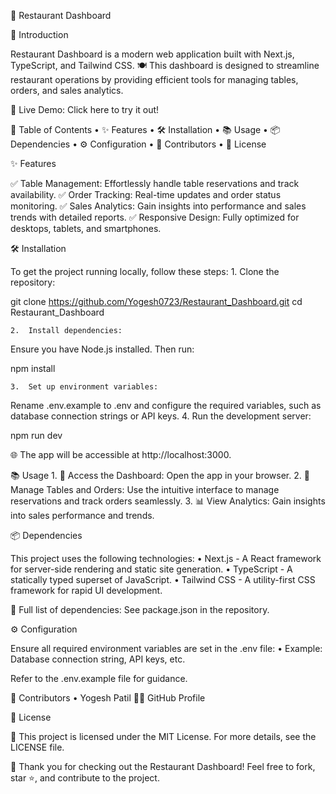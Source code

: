 🍴 Restaurant Dashboard

🌟 Introduction

Restaurant Dashboard is a modern web application built with Next.js, TypeScript, and Tailwind CSS. 🍽️ This dashboard is designed to streamline restaurant operations by providing efficient tools for managing tables, orders, and sales analytics.

🚀 Live Demo: Click here to try it out!

📖 Table of Contents
	•	✨ Features
	•	🛠️ Installation
	•	📚 Usage
	•	📦 Dependencies
	•	⚙️ Configuration
	•	🤝 Contributors
	•	📜 License

✨ Features

✅ Table Management: Effortlessly handle table reservations and track availability.
✅ Order Tracking: Real-time updates and order status monitoring.
✅ Sales Analytics: Gain insights into performance and sales trends with detailed reports.
✅ Responsive Design: Fully optimized for desktops, tablets, and smartphones.

🛠️ Installation

To get the project running locally, follow these steps:
	1.	Clone the repository:

git clone https://github.com/Yogesh0723/Restaurant_Dashboard.git
cd Restaurant_Dashboard


	2.	Install dependencies:
Ensure you have Node.js installed. Then run:

npm install


	3.	Set up environment variables:
Rename .env.example to .env and configure the required variables, such as database connection strings or API keys.
	4.	Run the development server:

npm run dev

🌐 The app will be accessible at http://localhost:3000.

📚 Usage
	1.	🌟 Access the Dashboard: Open the app in your browser.
	2.	🍴 Manage Tables and Orders: Use the intuitive interface to manage reservations and track orders seamlessly.
	3.	📊 View Analytics: Gain insights into sales performance and trends.

📦 Dependencies

This project uses the following technologies:
	•	Next.js - A React framework for server-side rendering and static site generation.
	•	TypeScript - A statically typed superset of JavaScript.
	•	Tailwind CSS - A utility-first CSS framework for rapid UI development.

📝 Full list of dependencies: See package.json in the repository.

⚙️ Configuration

Ensure all required environment variables are set in the .env file:
	•	Example: Database connection string, API keys, etc.

Refer to the .env.example file for guidance.

🤝 Contributors
	•	Yogesh Patil 👨‍💻
GitHub Profile

📜 License

📄 This project is licensed under the MIT License.
For more details, see the LICENSE file.

🎉 Thank you for checking out the Restaurant Dashboard!
Feel free to fork, star ⭐, and contribute to the project.
